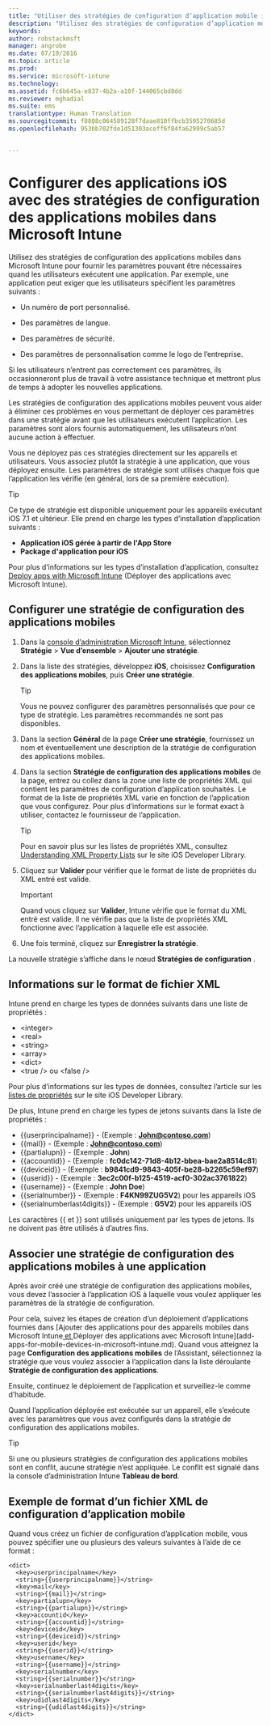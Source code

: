 ```yaml
---
title: "Utiliser des stratégies de configuration d’application mobile iOS | Microsoft Intune"
description: "Utilisez des stratégies de configuration d’application mobile dans Intune pour fournir les paramètres pouvant être nécessaires quand les utilisateurs exécutent une application iOS."
keywords: 
author: robstackmsft
manager: angrobe
ms.date: 07/19/2016
ms.topic: article
ms.prod: 
ms.service: microsoft-intune
ms.technology: 
ms.assetid: fc6b645a-e837-4b2a-a10f-144065cbd8dd
ms.reviewer: mghadial
ms.suite: ems
translationtype: Human Translation
ms.sourcegitcommit: f8808c064589128f7daae810ffbcb3595270685d
ms.openlocfilehash: 953bb702fde1d51303aceff6f84fa62999c5ab57


---
```


# Configurer des applications iOS avec des stratégies de configuration des applications mobiles dans Microsoft Intune
Utilisez des stratégies de configuration des applications mobiles dans Microsoft Intune pour fournir les paramètres pouvant être nécessaires quand les utilisateurs exécutent une application. Par exemple, une application peut exiger que les utilisateurs spécifient les paramètres suivants :

-   Un numéro de port personnalisé.

-   Des paramètres de langue.

-   Des paramètres de sécurité.

-   Des paramètres de personnalisation comme le logo de l’entreprise.

Si les utilisateurs n’entrent pas correctement ces paramètres, ils occasionneront plus de travail à votre assistance technique et mettront plus de temps à adopter les nouvelles applications.

Les stratégies de configuration des applications mobiles peuvent vous aider à éliminer ces problèmes en vous permettant de déployer ces paramètres dans une stratégie avant que les utilisateurs exécutent l’application. Les paramètres sont alors fournis automatiquement, les utilisateurs n’ont aucune action à effectuer.

Vous ne déployez pas ces stratégies directement sur les appareils et utilisateurs. Vous associez plutôt la stratégie à une application, que vous déployez ensuite. Les paramètres de stratégie sont utilisés chaque fois que l’application les vérifie (en général, lors de sa première exécution).

> [!TIP]
> Ce type de stratégie est disponible uniquement pour les appareils exécutant iOS 7.1 et ultérieur. Elle prend en charge les types d’installation d’application suivants :
>
> -   **Application iOS gérée à partir de l'App Store**
> -   **Package d'application pour iOS**
>
> Pour plus d’informations sur les types d’installation d’application, consultez [Deploy apps with Microsoft Intune](deploy-apps.md) (Déployer des applications avec Microsoft Intune).

## Configurer une stratégie de configuration des applications mobiles

1.  Dans la [console d’administration Microsoft Intune](https://manage.microsoft.com), sélectionnez **Stratégie** &gt; **Vue d’ensemble** &gt; **Ajouter une stratégie**.

2.  Dans la liste des stratégies, développez **iOS**, choisissez **Configuration des applications mobiles**, puis **Créer une stratégie**.

    > [!TIP]
    > Vous ne pouvez configurer des paramètres personnalisés que pour ce type de stratégie. Les paramètres recommandés ne sont pas disponibles.

3.  Dans la section **Général** de la page **Créer une stratégie**, fournissez un nom et éventuellement une description de la stratégie de configuration des applications mobiles.

4.  Dans la section **Stratégie de configuration des applications mobiles** de la page, entrez ou collez dans la zone une liste de propriétés XML qui contient les paramètres de configuration d’application souhaités. Le format de la liste de propriétés XML varie en fonction de l’application que vous configurez. Pour plus d’informations sur le format exact à utiliser, contactez le fournisseur de l’application.

    > [!TIP]
    > Pour en savoir plus sur les listes de propriétés XML, consultez [Understanding XML Property Lists](https://developer.apple.com/library/ios/documentation/Cocoa/Conceptual/PropertyLists/UnderstandXMLPlist/UnderstandXMLPlist.html) sur le site iOS Developer Library.

5.  Cliquez sur **Valider** pour vérifier que le format de liste de propriétés du XML entré est valide.

    > [!IMPORTANT]
    > Quand vous cliquez sur **Valider**, Intune vérifie que le format du XML entré est valide. Il ne vérifie pas que la liste de propriétés XML fonctionne avec l’application à laquelle elle est associée.

6.  Une fois terminé, cliquez sur **Enregistrer la stratégie**.

La nouvelle stratégie s’affiche dans le nœud **Stratégies de configuration** .

## Informations sur le format de fichier XML

Intune prend en charge les types de données suivants dans une liste de propriétés :
    
- &lt;integer&gt;
- &lt;real&gt;
- &lt;string&gt;
- &lt;array&gt;
- &lt;dict&gt;
- &lt;true /&gt; ou &lt;false /&gt;
     
Pour plus d’informations sur les types de données, consultez l’article sur les [listes de propriétés](https://developer.apple.com/library/ios/documentation/Cocoa/Conceptual/PropertyLists/AboutPropertyLists/AboutPropertyLists.html) sur le site iOS Developer Library.

De plus, Intune prend en charge les types de jetons suivants dans la liste de propriétés :
- \{\{userprincipalname\}\} - (Exemple : **John@contoso.com**)
- \{\{mail\}\} - (Exemple : **John@contoso.com**)
- \{\{partialupn\}\} - (Exemple : **John**)
- \{\{accountid\}\} - (Exemple : **fc0dc142-71d8-4b12-bbea-bae2a8514c81**)
- \{\{deviceid\}\} - (Exemple : **b9841cd9-9843-405f-be28-b2265c59ef97**)
- \{\{userid\}\} - (Exemple : **3ec2c00f-b125-4519-acf0-302ac3761822**)
- \{\{username\}\} - (Exemple : **John Doe**)
- \{\{serialnumber\}\} - (Exemple : **F4KN99ZUG5V2**) pour les appareils iOS
- \{\{serialnumberlast4digits\}\} - (Exemple : **G5V2**) pour les appareils iOS
    
Les caractères \{\{ et \}\} sont utilisés uniquement par les types de jetons. Ils ne doivent pas être utilisés à d’autres fins.

## Associer une stratégie de configuration des applications mobiles à une application
Après avoir créé une stratégie de configuration des applications mobiles, vous devez l’associer à l’application iOS à laquelle vous voulez appliquer les paramètres de la stratégie de configuration.

Pour cela, suivez les étapes de création d’un déploiement d’applications fournies dans [Ajouter des applications pour des appareils mobiles dans Microsoft Intune[ et ](deploy-apps-in-microsoft-intune.md)Déployer des applications avec Microsoft Intune](add-apps-for-mobile-devices-in-microsoft-intune.md). Quand vous atteignez la page **Configuration des applications mobiles** de l’Assistant, sélectionnez la stratégie que vous voulez associer à l’application dans la liste déroulante **Stratégie de configuration des applications**.

Ensuite, continuez le déploiement de l’application et surveillez-le comme d’habitude.

Quand l’application déployée est exécutée sur un appareil, elle s’exécute avec les paramètres que vous avez configurés dans la stratégie de configuration des applications mobiles.

> [!TIP]
> Si une ou plusieurs stratégies de configuration des applications mobiles sont en conflit, aucune stratégie n’est appliquée. Le conflit est signalé dans la console d’administration Intune **Tableau de bord**.

## Exemple de format d’un fichier XML de configuration d’application mobile

Quand vous créez un fichier de configuration d’application mobile, vous pouvez spécifier une ou plusieurs des valeurs suivantes à l’aide de ce format :

```
<dict>
  <key>userprincipalname</key>
  <string>{{userprincipalname}}</string>
  <key>mail</key>
  <string>{{mail}}</string>
  <key>partialupn</key>
  <string>{{partialupn}}</string>
  <key>accountid</key>
  <string>{{accountid}}</string>
  <key>deviceid</key>
  <string>{{deviceid}}</string>
  <key>userid</key>
  <string>{{userid}}</string>
  <key>username</key>
  <string>{{username}}</string>
  <key>serialnumber</key>
  <string>{{serialnumber}}</string>
  <key>serialnumberlast4digits</key>
  <string>{{serialnumberlast4digits}}</string>
  <key>udidlast4digits</key>
  <string>{{udidlast4digits}}</string>
</dict>

```



<!--HONumber=Jul16_HO4-->


